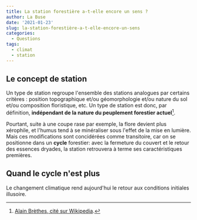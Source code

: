 ```yaml
---
title: La station forestière a-t-elle encore un sens ?
author: La Buse
date: '2021-01-23'
slug: la-station-forestière-a-t-elle-encore-un-sens
categories:
  - Questions
tags:
  - climat
  - station
---
```

 
## Le concept de station  

Un type de station regroupe l'ensemble des stations analogues par certains critères : position topographique et/ou géomorphologie et/ou nature du sol et/ou composition floristique, etc. Un type de station est donc, par définition, **indépendant de la nature du peuplement forestier actuel**[^1].  

Pourtant, suite à une coupe rase par exemple, la flore devient plus xérophile, et l'humus tend à se minéraliser sous l'effet de la mise en lumière. Mais ces modifications sont concidérées comme transitoire, car on se positionne dans un **cycle** forestier: avec la fermeture du couvert et le retour des essences dryades, la station retrouvera à terme ses caractéristiques premières.  

## Quand le cycle n'est plus  

Le changement climatique rend aujourd'hui le retour aux conditions initiales illusoire.

[^1]:[Alain Brèthes, cité sur Wikipedia](https://fr.wikipedia.org/wiki/Station_foresti%C3%A8re).
